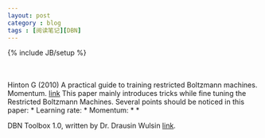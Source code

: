 ```yaml
---
layout: post
category : blog
tags : [阅读笔记][DBN]
---
```

{% include JB/setup %}
<!--<img src="/images/blog/Day1.png">-->
<br><br>
Hinton G (2010) A practical guide to training restricted Boltzmann machines. Momentum. [link]()
This paper mainly introduces tricks while fine tuning the Restricted Boltzmann Machines. Several points should be noticed in this paper:
	* Learning rate: 
	* Momentum:
	* 
	* 

DBN Toolbox 1.0, written by Dr. Drausin Wulsin [link](http://www.seas.upenn.edu/~wulsin/docs/DBNToolbox_v1.0.zip).
<!--more-->
<br><br>
<br>



